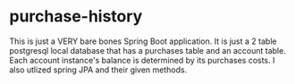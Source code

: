 # purchase-history

This is just a VERY bare bones Spring Boot application. It is just a 2 table postgresql local database that has a purchases table and an account table.
Each account instance's balance is determined by its purchases costs. I also utlized spring JPA and their given methods.

